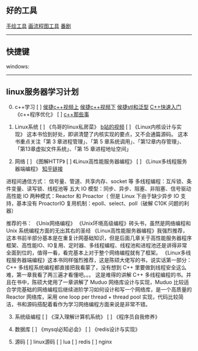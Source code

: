 

## 好的工具
[手绘工具](https://excalidraw.com/)
[画流程图工具](https://app.diagrams.net/)
[番剧](https://www.comicat.org/)

***

## 快捷键
windows:


***

## linux服务器学习计划

0. c++学习
[ ] [侯捷c++视频上](https://www.bilibili.com/video/BV13X4y1w7zp)
    [侯捷c++视频下](https://www.bilibili.com/video/BV1Q64y197wP)
    [侯捷stl和泛型](https://www.bilibili.com/video/BV1xy4y1g71j)
    [C++快速入门](https://www.bilibili.com/video/BV1Ps411w73m)
    《c++程序优化》
[ ] [c++那些事](https://github.com/Light-City/CPlusPlusThings)

1. Linux系统
[ ] 《鸟哥的linux私房菜》
    [b站的视频](https://www.bilibili.com/video/BV184411z7q5)
[ ] 《Linux内核设计与实现》
    这本书恰到好处，即讲清楚了内核实现的要点，又不会通篇源码。
    这本书重点关注「第 3 章进程管理」、「第 5 章系统调用」、「第12章内存管理」、「第13章虚拟文件系统」、「第 15 章进程地址空间」

2. 网络
[ ] 《图解HTTP》
[ ] 《Linux高性能服务器编程》
[ ] 《Linux多线程服务器端编程》
[知乎链接](https://www.zhihu.com/question/266261088/answer/1925200883)


进程间通信方式： 信号量、管道、共享内存、socket 等
多线程编程：互斥锁、条件变量、读写锁、线程池等
五大 IO 模型：同步、异步、阻塞、非阻塞、信号驱动
高性能 IO 两种模式：Reactor 和 Proactor（ 但是 Linux 下由于缺少异步 IO 支持，基本没有 ProactorIO 复用机制：epoll、select、poll（破解 C10K 问题的利器）

推荐的书：
    《Unix网络编程》 《Unix环境高级编程》砖头书，虽然是网络编程和 Unix 系统编程方面的无出其右的圣经
    《Linux高性能服务器编程》我强烈推荐，这本书前半部分基本是在重复计网基础知识，但是后面几章关于高性能服务器程序框架、高性能IO、IO复用、定时器、多线程编程、线程池和进程池还是讲得非常全面到位的，值得一看，看完基本上对于整个网络编程就有了框架。
    《Linux多线程服务器端编程》这本书同样强烈推荐，这是陈硕大佬写的书，说实话第一部分：C++ 多线程系统编程都直接把我看蒙了，没有想到 C++ 里要做到线程安全这么难，第一章我看了两三遍才看懂吧。。。 这是难得的讲解 C++ 多线程编程的书。并且在书中，陈硕大佬用了一章讲解了 Muduo 网络库设计与实现，Muduo 比较适合学完基础的网络编程后继续进阶学习如何设计和写一个网络库，是一个高质量的 Reactor 网络库，采用 one loop per thread + thread pool 实现，代码比较简洁，书和源码搭配着看作为学习网络编程方面来说是非常不错。

3. 系统级编程
[ ] 《深入理解计算机系统》
[ ] 《程序员自我修养》

4. 数据库
[ ] 《mysql必知必会》
[ ] 《redis设计与实现》

5. 源码
[ ] linux源码
[ ] lua
[ ] redis
[ ] nginx